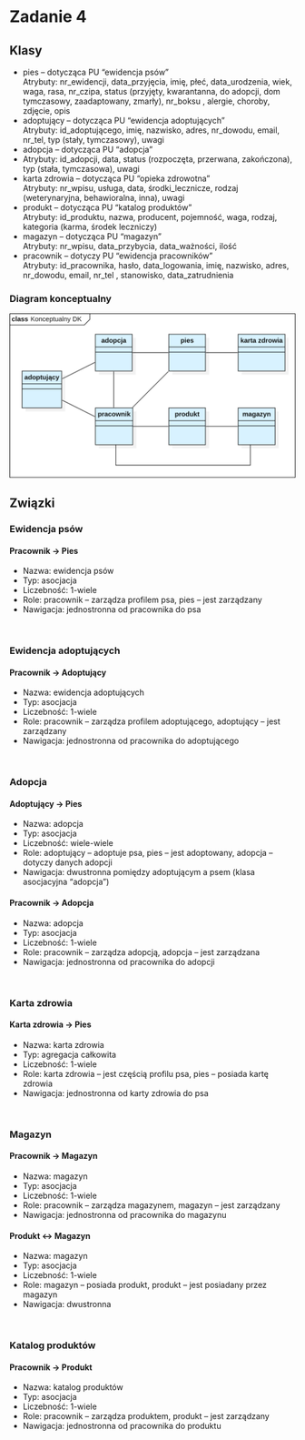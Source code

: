 # Zadanie 4
## Klasy
- pies – dotycząca PU “ewidencja psów” <br />
Atrybuty: nr_ewidencji, data_przyjęcia, imię, płeć, data_urodzenia, wiek, waga, rasa, nr_czipa, status (przyjęty, kwarantanna, do adopcji, dom tymczasowy, zaadaptowany, zmarły), nr_boksu  , alergie, choroby, zdjęcie, opis
- adoptujący – dotycząca PU “ewidencja adoptujących” <br />
Atrybuty: id_adoptującego, imię, nazwisko, adres, nr_dowodu, email, nr_tel, typ (stały, tymczasowy), uwagi
- adopcja – dotycząca PU “adopcja” <br />
- Atrybuty: id_adopcji, data, status (rozpoczęta, przerwana, zakończona), typ (stała, tymczasowa), uwagi
- karta zdrowia  – dotycząca PU “opieka zdrowotna” <br />
Atrybuty: nr_wpisu, usługa, data, środki_lecznicze, rodzaj (weterynaryjna, behawioralna, inna), uwagi
- produkt – dotycząca PU “katalog produktów” <br />
Atrybuty: id_produktu, nazwa, producent, pojemność, waga, rodzaj, kategoria (karma, środek leczniczy)
- magazyn – dotycząca PU “magazyn” <br />
Atrybuty: nr_wpisu, data_przybycia, data_ważności, ilość
- pracownik – dotyczy PU “ewidencja pracowników” <br />
Atrybuty: id_pracownika, hasło, data_logowania, imię, nazwisko, adres, nr_dowodu, email, nr_tel , stanowisko, data_zatrudnienia

### Diagram konceptualny
![Diagram konceptualny](./diagramy/konceptualny_dk.PNG)

## Związki
### Ewidencja psów
#### Pracownik -> Pies
- Nazwa: ewidencja psów
- Typ: asocjacja
- Liczebność: 1-wiele
- Role: pracownik – zarządza profilem psa, pies – jest zarządzany
- Nawigacja: jednostronna od pracownika do psa
<br />

### Ewidencja adoptujących
#### Pracownik -> Adoptujący
- Nazwa: ewidencja adoptujących
- Typ: asocjacja 
- Liczebność: 1-wiele 
- Role: pracownik – zarządza profilem adoptującego, adoptujący – jest zarządzany 
- Nawigacja: jednostronna od pracownika do adoptującego
<br />

### Adopcja
#### Adoptujący -> Pies
- Nazwa: adopcja
- Typ: asocjacja
- Liczebność: wiele-wiele
- Role: adoptujący – adoptuje psa, pies – jest adoptowany, adopcja – dotyczy danych adopcji
- Nawigacja: dwustronna pomiędzy adoptującym a psem (klasa asocjacyjna “adopcja”)
    

#### Pracownik -> Adopcja
- Nazwa: adopcja
- Typ: asocjacja
- Liczebność: 1-wiele
- Role: pracownik – zarządza adopcją, adopcja – jest zarządzana
- Nawigacja: jednostronna od pracownika do adopcji
<br />

### Karta zdrowia
#### Karta zdrowia -> Pies
- Nazwa: karta zdrowia
- Typ: agregacja całkowita 
- Liczebność: 1-wiele
- Role: karta zdrowia – jest częścią profilu psa, pies – posiada kartę zdrowia
- Nawigacja: jednostronna od karty zdrowia do psa
<br />

### Magazyn
#### Pracownik -> Magazyn
- Nazwa: magazyn
- Typ: asocjacja 
- Liczebność: 1-wiele 
- Role: pracownik – zarządza magazynem, magazyn – jest zarządzany
- Nawigacja: jednostronna od pracownika do magazynu
    
#### Produkt <-> Magazyn
- Nazwa: magazyn
- Typ: asocjacja
- Liczebność: 1-wiele
- Role: magazyn – posiada produkt, produkt – jest posiadany przez magazyn
- Nawigacja: dwustronna
<br />

### Katalog produktów
#### Pracownik -> Produkt
- Nazwa: katalog produktów 
- Typ: asocjacja 
- Liczebność: 1-wiele
- Role: pracownik – zarządza produktem, produkt – jest zarządzany 
- Nawigacja: jednostronna od pracownika do produktu


